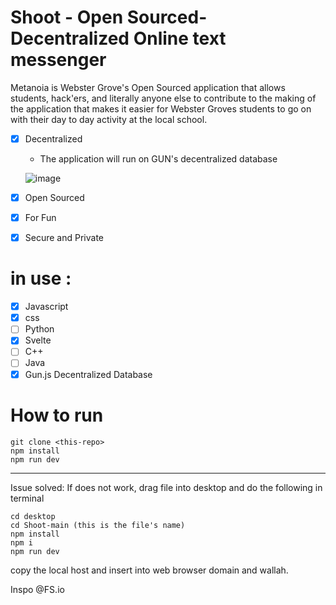 # Shoot - Open Sourced-Decentralized Online text messenger
Metanoia is Webster Grove's Open Sourced application that allows students, hack'ers, and literally anyone else to contribute to the making of the application that makes it easier for Webster Groves students to go on with their day to day activity at the local school.


- [x] Decentralized 
  * The application will run on GUN's decentralized database
  
  ![image](https://user-images.githubusercontent.com/53746661/137830227-b9782274-5720-453b-ab0a-6fc253b6acc2.png)

- [x] Open Sourced
- [x] For Fun
- [x] Secure and Private 
# in use :
- [x] Javascript
- [x] css
- [ ] Python
- [x] Svelte
- [ ] C++
- [ ] Java
- [x] Gun.js Decentralized Database

# How to run

```
git clone <this-repo>
npm install
npm run dev
```
------ 
Issue solved: If does not work, drag file into desktop and do the following in terminal
```
cd desktop
cd Shoot-main (this is the file's name)
npm install
npm i
npm run dev
```
copy the local host and insert into web browser domain and wallah.












Inspo @FS.io
